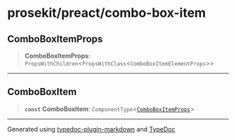 # prosekit/preact/combo-box-item

<a id="ComboBoxItemProps" name="ComboBoxItemProps"></a>

## ComboBoxItemProps

> **ComboBoxItemProps**: `PropsWithChildren`\<`PropsWithClass`\<`ComboBoxItemElementProps`\>\>

***

<a id="ComboBoxItem" name="ComboBoxItem"></a>

## ComboBoxItem

> **`const`** **ComboBoxItem**: `ComponentType`\<[`ComboBoxItemProps`](combo-box-item.md#ComboBoxItemProps)\>

***

Generated using [typedoc-plugin-markdown](https://www.npmjs.com/package/typedoc-plugin-markdown) and [TypeDoc](https://typedoc.org/)
